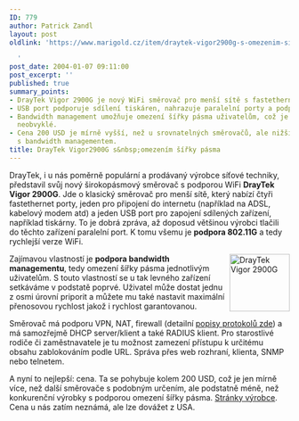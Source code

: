 ```yaml
---
ID: 779
author: Patrick Zandl
layout: post
oldlink: 'https://www.marigold.cz/item/draytek-vigor2900g-s-omezenim-sirky-pasma

  '
post_date: 2004-01-07 09:11:00
post_excerpt: ''
published: true
summary_points:
- DrayTek Vigor 2900G je nový WiFi směrovač pro menší sítě s fastethernet porty.
- USB port podporuje sdílení tiskáren, nahrazuje paralelní porty a podporuje 802.11G.
- Bandwidth management umožňuje omezení šířky pásma uživatelům, což je u levných zařízení
  neobvyklé.
- Cena 200 USD je mírně vyšší, než u srovnatelných směrovačů, ale nižší než u konkurence
  s bandwidth managementem.
title: DrayTek Vigor2900G s&nbsp;omezením šířky pásma
---
```


<p>
DrayTek, i u nás poměrně populární a prodávaný výrobce síťové techniky, představil svůj nový širokopásmový směrovač s podporou WiFi <STRONG>DrayTek Vigor 2900G</STRONG>. Jde o klasický směrovač pro menší sítě, který nabízí čtyři fastethernet porty, jeden pro připojení do internetu (například na ADSL, kabelový modem atd) a jeden USB port pro zapojení sdílených zařízení, například tiskárny. To je dobrá zpráva, až doposud většinou výrobci tlačili do těchto zařízení paralelní port. K tomu všemu je <STRONG>podpora 802.11G</STRONG> a tedy rychlejší verze WiFi. </p>

<p>
<IMG height=103 alt="DrayTek Vigor 2900G" src="/wp-content/uploads/draytek2900g.jpg" width=108 align=right>Zajímavou vlastností je <STRONG>podpora bandwidth managementu</STRONG>, tedy omezení šířky pásma jednotlivým uživatelům. S touto vlastností se u tak levného zařízení setkáváme v podstatě poprvé. Uživatel může dostat jednu z osmi úrovní priporit a můžete mu také nastavit maximální přenosovou rychlost jakož i rychlost garantovanou. </p>

<p>
Směrovač má podporu VPN, NAT, firewall (detailní <A href="http://www.draytek.com.tw/english/product/broadband_security_router/vigor2900/vigor2900_html_spec.php" target=_blank>popisy protokolů zde</A>) a má samozřejmě DHCP server/klient a také RADIUS klient. Pro starostlivé rodiče či zaměstnavatele je tu možnost zamezení přístupu k určitému obsahu zablokováním podle URL. Správa přes web rozhraní, klienta, SNMP nebo telnetem. </p>

<p>
A nyní to nejlepší: cena. Ta se pohybuje kolem 200 USD, což je jen mírně více, než další směrovače s podobným určením, ale podstatně méně, než konkurenční výrobky s podporou omezení šířky pásma. <A href="http://www.draytek.com.tw/english/product/broadband_security_router/vigor2900g/vigor2900g.php" target=_blank>Stránky výrobce</A>. Cena u nás zatím neznámá, ale lze dovážet z USA. </p>